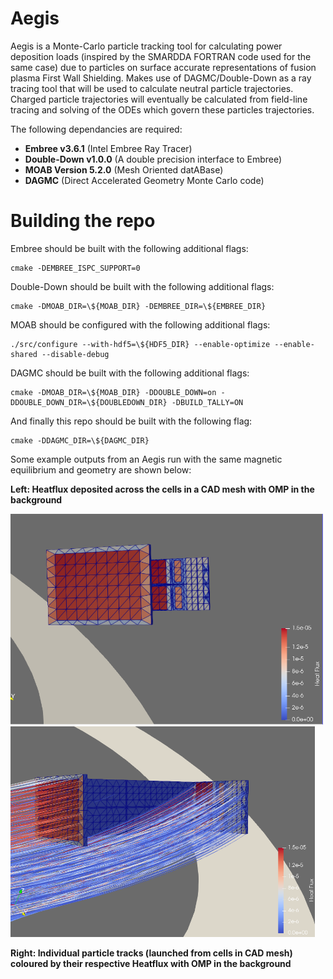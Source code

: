 # Aegis 
Aegis is a Monte-Carlo particle tracking tool for calculating power deposition loads (inspired by the SMARDDA FORTRAN code used for the same case) due to particles on surface accurate representations of fusion plasma First Wall Shielding. Makes use of DAGMC/Double-Down as a ray tracing tool that will be used to calculate neutral particle trajectories. Charged particle trajectories will eventually be calculated from field-line tracing and solving of the ODEs which govern these particles trajectories. 

The following dependancies are required:
- **Embree v3.6.1** (Intel Embree Ray Tracer)  
- **Double-Down v1.0.0** (A double precision interface to Embree) 
- **MOAB Version 5.2.0** (Mesh Oriented datABase) 
- **DAGMC** (Direct Accelerated Geometry Monte Carlo code)
# Building the repo
Embree should be built with the following additional flags:

    cmake -DEMBREE_ISPC_SUPPORT=0
Double-Down should be built with the following additional flags:

    cmake -DMOAB_DIR=\${MOAB_DIR} -DEMBREE_DIR=\${EMBREE_DIR}
MOAB should be configured with the following additional flags:

    ./src/configure --with-hdf5=\${HDF5_DIR} --enable-optimize --enable-shared --disable-debug
DAGMC should be built with the following additional flags:

    cmake -DMOAB_DIR=\${MOAB_DIR} -DDOUBLE_DOWN=on -DDOUBLE_DOWN_DIR=\${DOUBLEDOWN_DIR} -DBUILD_TALLY=ON

And finally this repo should be built with the following flag:

    cmake -DDAGMC_DIR=\${DAGMC_DIR}

Some example outputs from an Aegis run with the same magnetic equilibrium and geometry are shown below: 

**Left: Heatflux deposited across the cells in a CAD mesh with OMP in the background**

<p float="left">
  <img src="https://github.com/Waqar-ukaea/aegis/blob/main/gh_images/heatflux_deposited.png" alt="Power Deposited" width="500"/>
  <img src="https://github.com/Waqar-ukaea/aegis/blob/main/gh_images/particle_tracks.png" alt="Particle Tracks" width="487" /> 
</p>

**Right: Individual particle tracks (launched from cells in CAD mesh) coloured by their respective Heatflux with OMP in the background**
